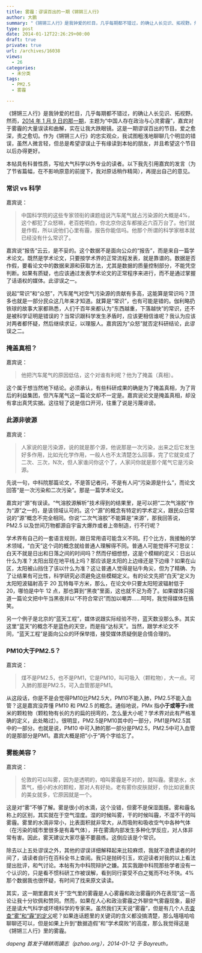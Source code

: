 ```yaml
---
title: 雾霾：谬误百出的一期《锵锵三人行》
author: 大鹏
summary: "《锵锵三人行》是我钟爱的栏目，几乎每期都不错过，的确让人长见识、拓视野。然而，[2014 年 1 月 9 日的那一期][1]，主题为“中国人存在政治与心灵雾霾”，嘉宾对于雾霾的大量误读和曲解，实在让我大跌眼镜。这是一期谬误百出的节目。爱之愈深，责之愈切。作为《锵锵三人行》的忠实观众，我试图粗浅地聊聊几个明显的错误，虽然人微言轻，但总是希望谬误止于有缘读到本帖的朋友，并且希望这个节目以后办得更好。"
type: post
date: 2014-01-12T22:26:29+00:00
draft: true
private: true
url: /archives/16038
views:
  - 26
categories:
  - 未分类
tags:
  - PM2.5
  - 雾霾

---
```

《锵锵三人行》是我钟爱的栏目，几乎每期都不错过，的确让人长见识、拓视野。然而，[2014 年 1 月 9 日的那一期][1]，主题为“中国人存在政治与心灵雾霾”，嘉宾对于雾霾的大量误读和曲解，实在让我大跌眼镜。这是一期谬误百出的节目。爱之愈深，责之愈切。作为《锵锵三人行》的忠实观众，我试图粗浅地聊聊几个明显的错误，虽然人微言轻，但总是希望谬误止于有缘读到本帖的朋友，并且希望这个节目以后办得更好。

本帖具有科普性质，写给大气科学以外专业的读者。以下我先引用嘉宾的发言（为了节省篇幅，在不影响原意的前提下，我对原话稍作精简），再提出自己的意见。

### 常识 vs 科学

嘉宾说：

> 中国科学院的这些专家领衔的课题组说汽车尾气就占污染源的大概是4%，这个都犯了众怒嘛，老百姓明白，你北京你这车都接近六百万台了。他们就是作假，所以说他们心里有霾，报告你能信吗。他那个所谓的科学家根本就已经没有什么常识了。

嘉宾说“报告”云云，是不妥的。这个数据不是面向公众的“报告”，而是来自一篇学术论文。既然是学术论文，只要按学术界的正常流程发表，就是靠谱的。数据是否作假，要看论文中的数据来源和获取方法，尤其是数据的质量控制部分，不能凭空判断。如果有质疑，也应该通过发表学术论文的正常程序来进行，而不是通过掌握了话语权的媒体。此谬误之一。

说起“常识”和“众怒”，汽车尾气对空气污染源的贡献有多高，这能算是常识吗？顶多也就是一部分民众这几年来才知道。就算是“常识”，也有可能是错的。伽利略扔铁球的故事大家都熟悉，人们千百年来都认为“东西越重，下落越快”的常识，还不是被科学证明是错误的？当常识跟科学发生矛盾时，应该更相信谁呢？我认为应该对两者都怀疑，然后继续求证，以理服人。嘉宾因为“众怒”就否定科研结论，此谬误之二。

### 掩盖真相？

嘉宾说：

> 他把汽车尾气的原因低估，这个对谁有利呢？他为了掩盖（真相）。

这个属于想当然地下结论。必须承认，有些科研成果的确是为了掩盖真相，为了背后的利益集团，但汽车尾气这一篇论文却不一定是。嘉宾说论文是掩盖真相，却没有拿出真凭实据。这往轻了说是信口开河，往重了说是污蔑诽谤。

### 此源非彼源

嘉宾说：

> 人家说的是污染源，说的就是那个源，他说那是一次污染，出来之后它发生好多作用，比如光化学作用，一般人也不太清楚怎么回事，完了它就变成了二次、三次，N次，但人家谁问你这个了，人家问你就是那个尾气它是污染源。

先说一句，中科院那篇论文，不是答记者问，不是有人问“污染源是什么”，而论文回答“是一次污染和二次污染”。那是一篇学术论文。

嘉宾对“源”有误读。“气溶胶源解析”技术得到的结果里，是可以把“二次气溶胶”作为“源”之一的，是该领域认可的。这个“源”的概念有特定的学术定义，跟民众日常说的“源”概念不完全相同。你说“二次气溶胶”不能算是“来源”，那我回答说，PM2.5 以及世间万物都源自宇宙大爆炸或者上帝制造，行不行呢？

学术界有自己的一套语言规则，跟日常用语可能含义不同。打个比方，我接触的学术领域，“白天”这个词的概念就给普通人理解得不同。普通人可能觉得不可思议：白天不就是日出和日落之间的时间吗？然而仔细想想，这是个模糊的定义：日出以什么为准？太阳出现在地平线上吗？那应该是太阳的上边缘还是下边缘？如果在山区，太阳被山挡住了该以什么为准？这让普通人觉得是钻牛角尖，但为了精确、为了让结果有可比性，科学研究必须避免这些模糊定义。有的论文先把“白天”定义为太阳短波辐射高于 20 瓦特每平方米，那么，在论文中只要太阳短波辐射低于 20，哪怕是中午 12 点，那也算到“黑夜”里面，这也就不足为奇了。如果媒体只报道一篇论文把中午当黑夜并以“不符合常识”而加以嘲弄……呵呵，我觉得媒体在搞笑。

另一个例子是北京的“蓝天工程”，媒体说跟实际经验不符，蓝天数没那么多。其实这里“蓝天”的概念不是蓝色的天空，而是指“达标天”。当然，跟学术论文不同，“蓝天工程”是面向公众的环保举措，接受媒体质疑倒是合情合理的。

### PM10大于PM2.5？

嘉宾说：

> 煤不是PM2.5，也不是PM1，它是PM10，叫可吸入（颗粒物），大一点。可入肺的那是PM2.5，可入血管那是PM1。

从这段话，你是不是会觉得PM10比PM2.5大，PM10不能入肺，PM2.5不能入血管？这是嘉宾没弄懂 PM10 和 PM2.5 的概念。通俗地说，PMx 指**小于或等于**x微米的颗粒物（颗粒物有长的方的扁的拐弯的，怎么量大小呢？学术界对此有严格准确的定义，此处略过）。很明显，PM2.5是PM10其中的一部分，PM1是PM2.5其中的一部分。也就是说，PM10 中可入肺的那一部分是PM2.5，PM2.5中可入血管的是那部分是PM1。嘉宾大概是把“小于”两个字给忘了。

### 雾能美容？

嘉宾说：

> 伦敦的可以叫雾，因为是透明的，咱叫雾霾是不对的，就叫霾。雾是水，水蒸气，细小的水的颗粒，那对人有好处。老有雾你皮肤就好，你比如说重庆的美女就多，它原因就是一个。

这是对“雾”不够了解。雾是很小的水滴，这个没错，但雾不是保湿面膜。雾和霾名称上的区别，其实就在于空气湿度。湿的时候叫雾，干的时候叫霾，不湿不干的叫雾霾。雾里的水滴非常小，比表面积就非常大，从而吸附和吸收空气中各种气体（在污染的城市里很多是有毒气体），并在雾滴内部发生多种化学反应，对人体非常有害。因此，雾天建议大家尽量不要晨练。这倒应该是个常识。

除去以上五处谬误之外，其他的谬误详细解释起来比较麻烦，我就不浪费读者的时间了，请读者自行在百科全书上查阅。我只是抛砖引玉，欢迎读者对我的以上看法提出批评，和气讨论。本帖有为中科院辩护之嫌。其实我跟中科院那些学者没有一个认识的，只是看不惯科研工作被误解，看到同行蒙受不白之冤而不吐不快。4%那个数据我也很怀疑，有时间了找来原文读读。

其实，这一期里嘉宾关于“空气里的雾霾是人心雾霾和政治雾霾的外在表现”这一高论让我十分钦佩和赞同。然而，如果在人心和政治雾霾之外聊空气雾霾现象，最好还是请大气科学或环境科学的专家来。虽然我们天天说“雾霾”，但是有几个人去[查查“雾”和“霾”的定义][2]呢？如果连话题里的关键词的含义都没搞清楚，那么嘻嘻哈哈聊聊还可以，但是如果上升到“数据造假”和“学术腐败”的高度，那么我觉得这是《锵锵三人行》里的雾霾。

_dapeng 首发于晴耕雨讀志（pzhao.org），2014-01-12 于 Bayreuth。_

 [1]: http://phtv.ifeng.com/program/qqsrx/detail_2014_01/10/32906997_0.shtml
 [2]: http://www.zhb.gov.cn/tpl/201302/U020130216546107900131.pdf

